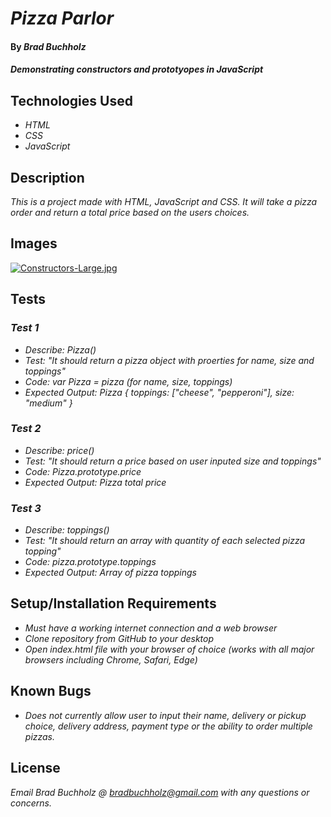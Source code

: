 # _Pizza Parlor_

#### By _**Brad Buchholz**_

#### _Demonstrating constructors and prototyopes in JavaScript_
## Technologies Used

* _HTML_
* _CSS_
* _JavaScript_

## Description

_This is a project made with HTML, JavaScript and CSS. It will take a pizza order and return a total price based on the users choices._

## Images
[![Constructors-Large.jpg](https://i.postimg.cc/htXHhFhk/Constructors-Large.jpg)](https://postimg.cc/9DjxNndb)
## Tests

### _Test 1_
* _Describe: Pizza()_
* _Test: "It should return a pizza object with proerties for name, size and toppings"_
* _Code: var Pizza = pizza (for name, size, toppings)_
* _Expected Output: Pizza { toppings: ["cheese", "pepperoni"], size: "medium" }_
### _Test 2_
* _Describe: price()_
* _Test: "It should return a price based on user inputed size and toppings"_
* _Code: Pizza.prototype.price_
* _Expected Output: Pizza total price_
### _Test 3_
* _Describe: toppings()_
* _Test: "It should return an array with quantity of each selected pizza topping"_
* _Code: pizza.prototype.toppings_
* _Expected Output: Array of pizza toppings_

## Setup/Installation Requirements

* _Must have a working internet connection and a web browser_
* _Clone repository from GitHub to your desktop_
* _Open index.html file with your browser of choice (works with all major browsers including Chrome, Safari, Edge)_

## Known Bugs

* _Does not currently allow user to input their name, delivery or pickup choice, delivery address, payment type or the ability to order multiple pizzas._

## License

_Email Brad Buchholz @ bradbuchholz@gmail.com with any questions or concerns._

